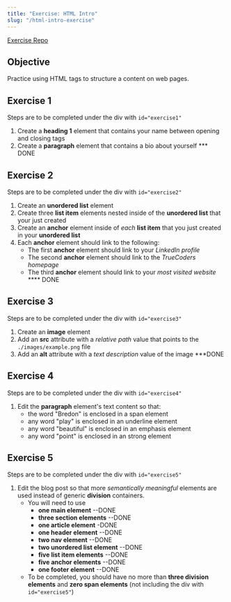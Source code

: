 ```yaml
---
title: "Exercise: HTML Intro"
slug: "/html-intro-exercise"
---
```


[Exercise Repo](https://github.com/Bryantellius/HTML_Exercise)

## Objective

Practice using HTML tags to structure a content on web pages.

## Exercise 1

Steps are to be completed under the div with `id="exercise1"`

1. Create a **heading 1** element that contains your name between opening and closing tags
2. Create a **paragraph** element that contains a bio about yourself
*** DONE
## Exercise 2

Steps are to be completed under the div with `id="exercise2"`

1. Create an **unordered list** element
2. Create three **list item** elements nested inside of the **unordered list** that your just created
3. Create an **anchor** element inside of _each_ **list item** that you just created in your **unordered list**
4. Each **anchor** element should link to the following:
   - The first **anchor** element should link to your _LinkedIn profile_
   - The second **anchor** element should link to the _TrueCoders homepage_
   - The third **anchor** element should link to your _most visited website_
**** DONE
## Exercise 3

Steps are to be completed under the div with `id="exercise3"`

1. Create an **image** element
2. Add an **src** attribute with a _relative path_ value that points to the `./images/example.png` file
3. Add an **alt** attribute with a _text description_ value of the image
***DONE
## Exercise 4

Steps are to be completed under the div with `id="exercise4"`

1. Edit the **paragraph** element's text content so that:
   - the word "Bredon" is enclosed in a span element
   - any word "play" is enclosed in an underline element
   - any word "beautiful" is enclosed in an emphasis element
   - any word "point" is enclosed in an strong element

## Exercise 5

Steps are to be completed under the div with `id="exercise5"`

1. Edit the blog post so that more _semantically meaningful_ elements are used instead of generic **division** containers.
   - You will need to use
     - **one main element** --DONE
     - **three section elements** --DONE
     - **one article element**  -DONE
     - **one header element**  --DONE
     - **two nav element** --DONE 
     - **two unordered list element** --DONE
     - **five list item elements** --DONE
     - **five anchor elements** --DONE
     - **one footer element** --DONE
   - To be completed, you should have no more than **three division elements** and **zero span elements** (not including the div with `id="exercise5"`)
